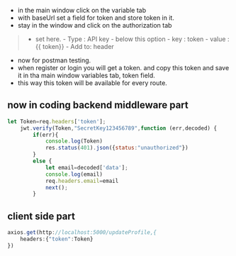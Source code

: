 - in the main window click on the variable tab
- with baseUrl set a field for token and store token in it.
- stay in the window and click on the authorization tab
>- set here.
    - Type : API key
    - below this option
        - key : token
        - value : {{ token}}
        - Add to: header

- now for postman testing.
- when register or login you will get a token. and copy this token and save it in tha main window variables tab, token field.
- this way this token will be available for every route.

## now in coding backend middleware part

```js
let Token=req.headers['token'];
    jwt.verify(Token,"SecretKey123456789",function (err,decoded) {
        if(err){
            console.log(Token)
            res.status(401).json({status:"unauthorized"})
        }
        else {
            let email=decoded['data'];
            console.log(email)
            req.headers.email=email
            next();
        }
```

## client side part

```js
axios.get(http://localhost:5000/updateProfile,{
    headers:{"token":Token}
})
```